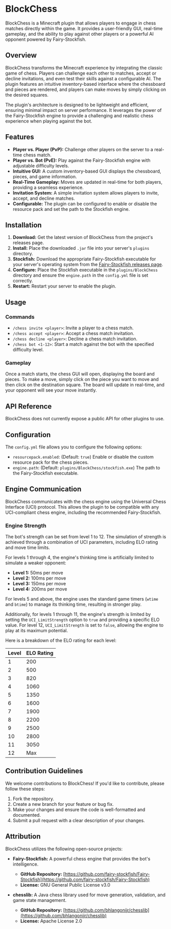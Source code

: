 # BlockChess

BlockChess is a Minecraft plugin that allows players to engage in chess matches directly within the game. It provides a user-friendly GUI, real-time gameplay, and the ability to play against other players or a powerful AI opponent powered by Fairy-Stockfish.

## Overview

BlockChess transforms the Minecraft experience by integrating the classic game of chess. Players can challenge each other to matches, accept or decline invitations, and even test their skills against a configurable AI. The plugin features an intuitive inventory-based interface where the chessboard and pieces are rendered, and players can make moves by simply clicking on the desired squares.

The plugin's architecture is designed to be lightweight and efficient, ensuring minimal impact on server performance. It leverages the power of the Fairy-Stockfish engine to provide a challenging and realistic chess experience when playing against the bot.

## Features

- **Player vs. Player (PvP):** Challenge other players on the server to a real-time chess match.
- **Player vs. Bot (PvE):** Play against the Fairy-Stockfish engine with adjustable difficulty levels.
- **Intuitive GUI:** A custom inventory-based GUI displays the chessboard, pieces, and game information.
- **Real-Time Gameplay:** Moves are updated in real-time for both players, providing a seamless experience.
- **Invitation System:** A simple invitation system allows players to invite, accept, and decline matches.
- **Configurable:** The plugin can be configured to enable or disable the resource pack and set the path to the Stockfish engine.

## Installation

1. **Download:** Get the latest version of BlockChess from the project's releases page.
2. **Install:** Place the downloaded `.jar` file into your server's `plugins` directory.
3. **Stockfish:** Download the appropriate Fairy-Stockfish executable for your server's operating system from the [Fairy-Stockfish releases page](https://github.com/fairy-stockfish/Fairy-Stockfish/releases).
4. **Configure:** Place the Stockfish executable in the `plugins/BlockChess` directory and ensure the `engine.path` in the `config.yml` file is set correctly.
5. **Restart:** Restart your server to enable the plugin.

## Usage

### Commands

- `/chess invite <player>`: Invite a player to a chess match.
- `/chess accept <player>`: Accept a chess match invitation.
- `/chess decline <player>`: Decline a chess match invitation.
- `/chess bot <1-12>`: Start a match against the bot with the specified difficulty level.

### Gameplay

Once a match starts, the chess GUI will open, displaying the board and pieces. To make a move, simply click on the piece you want to move and then click on the destination square. The board will update in real-time, and your opponent will see your move instantly.

## API Reference

BlockChess does not currently expose a public API for other plugins to use.

## Configuration

The `config.yml` file allows you to configure the following options:

- `resourcepack.enabled`: (Default: `true`) Enable or disable the custom resource pack for the chess pieces.
- `engine.path`: (Default: `plugins/BlockChess/stockfish.exe`) The path to the Fairy-Stockfish executable.

## Engine Communication

BlockChess communicates with the chess engine using the Universal Chess Interface (UCI) protocol. This allows the plugin to be compatible with any UCI-compliant chess engine, including the recommended Fairy-Stockfish.

### Engine Strength

The bot's strength can be set from level 1 to 12. The simulation of strength is achieved through a combination of UCI parameters, including ELO rating and move time limits.

For levels 1 through 4, the engine's thinking time is artificially limited to simulate a weaker opponent:

- **Level 1:** 50ms per move
- **Level 2:** 100ms per move
- **Level 3:** 150ms per move
- **Level 4:** 200ms per move

For levels 5 and above, the engine uses the standard game timers (`wtime` and `btime`) to manage its thinking time, resulting in stronger play.

Additionally, for levels 1 through 11, the engine's strength is limited by setting the `UCI_LimitStrength` option to `true` and providing a specific ELO value. For level 12, `UCI_LimitStrength` is set to `false`, allowing the engine to play at its maximum potential.

Here is a breakdown of the ELO rating for each level:

| Level | ELO Rating |
|-------|------------|
| 1     | 200        |
| 2     | 500        |
| 3     | 820        |
| 4     | 1060       |
| 5     | 1350       |
| 6     | 1600       |
| 7     | 1900       |
| 8     | 2200       |
| 9     | 2500       |
| 10    | 2800       |
| 11    | 3050       |
| 12    | Max        |

## Contribution Guidelines

We welcome contributions to BlockChess! If you'd like to contribute, please follow these steps:

1. Fork the repository.
2. Create a new branch for your feature or bug fix.
3. Make your changes and ensure the code is well-formatted and documented.
4. Submit a pull request with a clear description of your changes.

## Attribution

BlockChess utilizes the following open-source projects:

- **Fairy-Stockfish:** A powerful chess engine that provides the bot's intelligence.
  - **GitHub Repository:** [https://github.com/fairy-stockfish/Fairy-Stockfish](https://github.com/fairy-stockfish/Fairy-Stockfish)
  - **License:** GNU General Public License v3.0

- **chesslib:** A Java chess library used for move generation, validation, and game state management.
  - **GitHub Repository:** [https://github.com/bhlangonijr/chesslib](https://github.com/bhlangonijr/chesslib)
  - **License:** Apache License 2.0